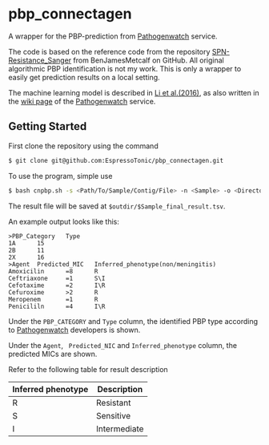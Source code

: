 # pbp_connectagen

A wrapper for the PBP-prediction from [Pathogenwatch](https://pathogen.watch/) service.

The code is based on the reference code from the repository [SPN-Resistance_Sanger](https://github.com/BenJamesMetcalf/SPN-Resistance_Sanger) from BenJamesMetcalf on GitHub.
All original algorithmic PBP identification is not my work. This is only a wrapper to easily get prediction results on a local setting.

The machine learning model is described in [Li et al.(2016)](https://pubmed.ncbi.nlm.nih.gov/27302760/), as also written in the [wiki page](https://cgps.gitbook.io/pathogenwatch/technical-descriptions/antimicrobial-resistance-prediction/spn-pbp-amr) of the [Pathogenwatch](https://pathogen.watch/) service.

## Getting Started

First clone the repository using the command

```bash
$ git clone git@github.com:EspressoTonic/pbp_connectagen.git
```

To use the program, simple use

```bash
$ bash cnpbp.sh -s <Path/To/Sample/Contig/File> -n <Sample> -o <Directory/Path/To/Result/File>
```

The result file will be saved at ```$outdir/$Sample_final_result.tsv```.

An example output looks like this:

```text
>PBP_Category   Type
1A      15
2B      11
2X      16
>Agent  Predicted_MIC   Inferred_phenotype(non/meningitis)
Amoxicilin      =8      R
Ceftriaxone     =1      S\I
Cefotaxime      =2      I\R
Cefuroxime      >2      R
Meropenem       =1      R
Penicililn      =4      I\R
```
Under the ```PBP_CATEGORY``` and ```Type``` column, the identified PBP type according to [Pathogenwatch](https://pathogen.watch/) developers is shown. 

Under the ```Agent```, ``` Predicted_NIC``` and ```Inferred_phenotype``` column, the predicted MICs are shown. 

Refer to the following table for result description

| Inferred phenotype | Description  |
|--------------------|--------------|
| R                  | Resistant    |
| S                  | Sensitive    |
| I                  | Intermediate |